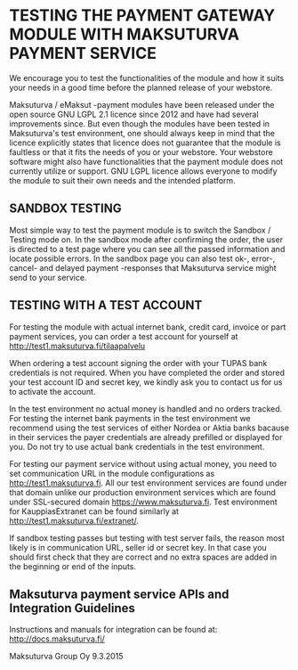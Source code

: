 ﻿TESTING THE PAYMENT GATEWAY MODULE WITH MAKSUTURVA PAYMENT SERVICE
==========================================================
We encourage you to test the functionalities of the module and how it suits your needs in a good time before the planned release of your webstore. 

Maksuturva / eMaksut -payment modules have been released under the open source GNU LGPL 2.1 licence since 2012 and have had several improvements since. But even though the modules have been tested in Maksuturva's test environment, one should always keep in mind that the licence explicitly states that licence does not guarantee that the module is faultless or that it fits the needs of you or your webstore. Your webstore software might also have functionalities that the payment module does not currently utilize or support. 
GNU LGPL licence allows everyone to modify the module to suit their own needs and the intended platform.


SANDBOX TESTING
---------------
Most simple way to test the payment module is to switch the Sandbox / Testing mode on. In the sandbox mode after confirming the order, the user is directed to a test page where you can see all the passed information and locate possible errors. In the sandbox page you can also test ok-, error-, cancel- and delayed payment -responses that Maksuturva service might send to your service.


TESTING WITH A TEST ACCOUNT
---------------------------
For testing the module with actual internet bank, credit card, invoice or part payment services, you can order a test account for yourself at http://test1.maksuturva.fi/tilaapalvelu

When ordering a test account signing the order with your TUPAS bank credentials is not required. When you have completed the order and stored your test account ID and secret key, we kindly ask you to contact us for us to activate the account.

In the test environment no actual money is handled and no orders tracked. For testing the internet bank payments in the test environment we recommend using the test services of either Nordea or Aktia banks bacause in their services the payer credentials are already prefilled or displayed for you. Do not try to use actual bank credentials in the test environment.

For testing our payment service without using actual money, you need to set communication URL in the module configurations as http://test1.maksuturva.fi. All our test environment services are found under that domain unlike our production environment services which are found under SSL-secured domain https://www.maksuturva.fi. Test environment for KauppiasExtranet can be found similarly at http://test1.maksuturva.fi/extranet/.


If sandbox testing passes but testing with test server fails, the reason most likely is in communication URL, seller id or secret key. In that case you should first check that they are correct and no extra spaces are added in the beginning or end of the inputs.


Maksuturva payment service APIs and Integration Guidelines
-------------------------------
Instructions and manuals for integration can be found at:  
http://docs.maksuturva.fi/


Maksuturva Group Oy
9.3.2015


